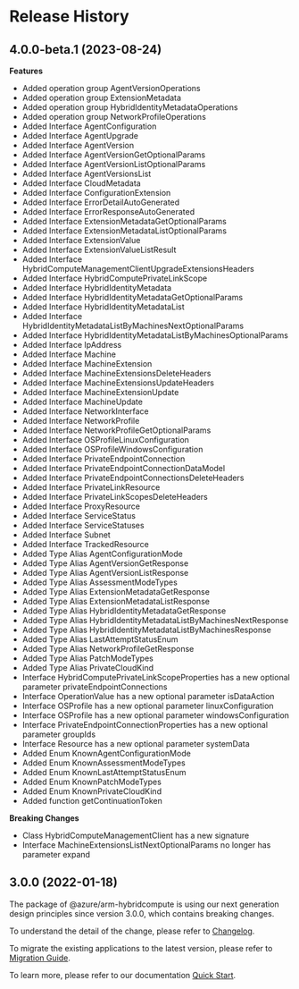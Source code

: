 # Release History
    
## 4.0.0-beta.1 (2023-08-24)
    
**Features**

  - Added operation group AgentVersionOperations
  - Added operation group ExtensionMetadata
  - Added operation group HybridIdentityMetadataOperations
  - Added operation group NetworkProfileOperations
  - Added Interface AgentConfiguration
  - Added Interface AgentUpgrade
  - Added Interface AgentVersion
  - Added Interface AgentVersionGetOptionalParams
  - Added Interface AgentVersionListOptionalParams
  - Added Interface AgentVersionsList
  - Added Interface CloudMetadata
  - Added Interface ConfigurationExtension
  - Added Interface ErrorDetailAutoGenerated
  - Added Interface ErrorResponseAutoGenerated
  - Added Interface ExtensionMetadataGetOptionalParams
  - Added Interface ExtensionMetadataListOptionalParams
  - Added Interface ExtensionValue
  - Added Interface ExtensionValueListResult
  - Added Interface HybridComputeManagementClientUpgradeExtensionsHeaders
  - Added Interface HybridComputePrivateLinkScope
  - Added Interface HybridIdentityMetadata
  - Added Interface HybridIdentityMetadataGetOptionalParams
  - Added Interface HybridIdentityMetadataList
  - Added Interface HybridIdentityMetadataListByMachinesNextOptionalParams
  - Added Interface HybridIdentityMetadataListByMachinesOptionalParams
  - Added Interface IpAddress
  - Added Interface Machine
  - Added Interface MachineExtension
  - Added Interface MachineExtensionsDeleteHeaders
  - Added Interface MachineExtensionsUpdateHeaders
  - Added Interface MachineExtensionUpdate
  - Added Interface MachineUpdate
  - Added Interface NetworkInterface
  - Added Interface NetworkProfile
  - Added Interface NetworkProfileGetOptionalParams
  - Added Interface OSProfileLinuxConfiguration
  - Added Interface OSProfileWindowsConfiguration
  - Added Interface PrivateEndpointConnection
  - Added Interface PrivateEndpointConnectionDataModel
  - Added Interface PrivateEndpointConnectionsDeleteHeaders
  - Added Interface PrivateLinkResource
  - Added Interface PrivateLinkScopesDeleteHeaders
  - Added Interface ProxyResource
  - Added Interface ServiceStatus
  - Added Interface ServiceStatuses
  - Added Interface Subnet
  - Added Interface TrackedResource
  - Added Type Alias AgentConfigurationMode
  - Added Type Alias AgentVersionGetResponse
  - Added Type Alias AgentVersionListResponse
  - Added Type Alias AssessmentModeTypes
  - Added Type Alias ExtensionMetadataGetResponse
  - Added Type Alias ExtensionMetadataListResponse
  - Added Type Alias HybridIdentityMetadataGetResponse
  - Added Type Alias HybridIdentityMetadataListByMachinesNextResponse
  - Added Type Alias HybridIdentityMetadataListByMachinesResponse
  - Added Type Alias LastAttemptStatusEnum
  - Added Type Alias NetworkProfileGetResponse
  - Added Type Alias PatchModeTypes
  - Added Type Alias PrivateCloudKind
  - Interface HybridComputePrivateLinkScopeProperties has a new optional parameter privateEndpointConnections
  - Interface OperationValue has a new optional parameter isDataAction
  - Interface OSProfile has a new optional parameter linuxConfiguration
  - Interface OSProfile has a new optional parameter windowsConfiguration
  - Interface PrivateEndpointConnectionProperties has a new optional parameter groupIds
  - Interface Resource has a new optional parameter systemData
  - Added Enum KnownAgentConfigurationMode
  - Added Enum KnownAssessmentModeTypes
  - Added Enum KnownLastAttemptStatusEnum
  - Added Enum KnownPatchModeTypes
  - Added Enum KnownPrivateCloudKind
  - Added function getContinuationToken

**Breaking Changes**

  - Class HybridComputeManagementClient has a new signature
  - Interface MachineExtensionsListNextOptionalParams no longer has parameter expand
    
    
## 3.0.0 (2022-01-18)

The package of @azure/arm-hybridcompute is using our next generation design principles since version 3.0.0, which contains breaking changes.

To understand the detail of the change, please refer to [Changelog](https://aka.ms/js-track2-changelog).

To migrate the existing applications to the latest version, please refer to [Migration Guide](https://aka.ms/js-track2-migration-guide).

To learn more, please refer to our documentation [Quick Start](https://aka.ms/js-track2-quickstart).
